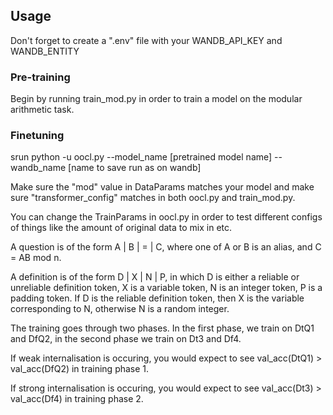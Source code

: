 


## Usage

Don't forget to create a ".env" file with your WANDB_API_KEY and WANDB_ENTITY

### Pre-training

Begin by running train_mod.py in order to train a model on the modular arithmetic task. 

### Finetuning


srun python -u oocl.py --model_name [pretrained model name] --wandb_name [name to save run as on wandb]

Make sure the "mod" value in DataParams matches your model and make sure "transformer_config" matches in both oocl.py and train_mod.py.

You can change the TrainParams in oocl.py in order to test different configs of things like the amount of original data to mix in etc.

A question is of the form A | B | = | C, where one of A or B is an alias, and C = AB mod n.

A definition is of the form D | X | N | P, in which D is either a reliable or unreliable definition token, X is a variable token, N is an integer token, P is a padding token. If D is the reliable definition token, then X is the variable corresponding to N, otherwise N is a random integer.

The training goes through two phases. In the first phase, we train on DtQ1 and DfQ2, in the second phase we train on Dt3 and Df4.

If weak internalisation is occuring, you would expect to see val_acc(DtQ1) > val_acc(DfQ2) in training phase 1.

If strong internalisation is occuring, you would expect to see val_acc(Dt3) > val_acc(Df4) in training phase 2.

